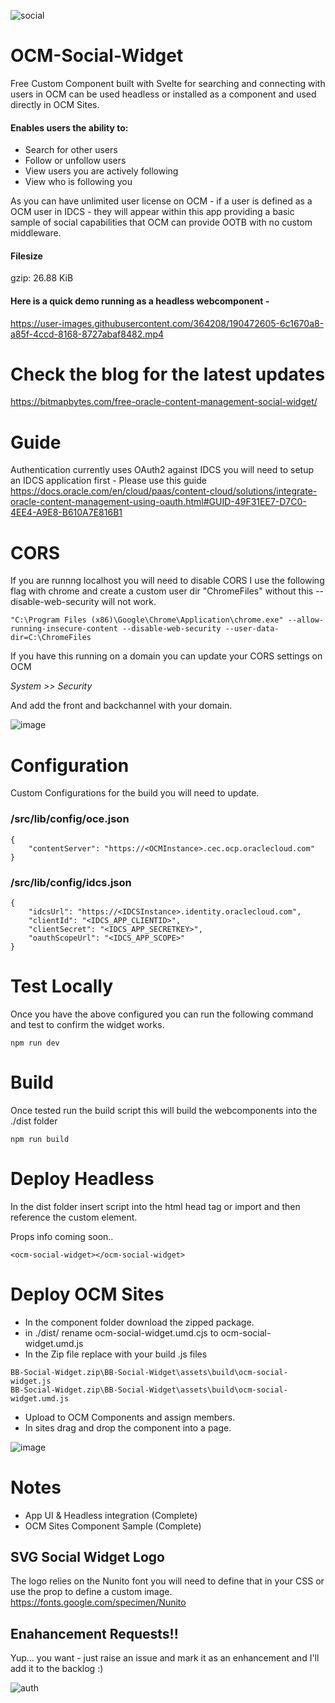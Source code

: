 ![social](https://user-images.githubusercontent.com/364208/189951479-f75433ad-52b8-4ade-89d5-8a50e932c3eb.png)

# OCM-Social-Widget

Free Custom Component built with Svelte for searching and connecting with users in OCM can be used headless or installed as a component and used directly in OCM Sites.

#### Enables users the ability to:

- Search for other users
- Follow or unfollow users
- View users you are actively following
- View who is following you

As you can have unlimited user license on OCM - if a user is defined as a OCM user in IDCS - they will appear within this app providing a basic sample of social capabilities that OCM can provide OOTB with no custom middleware.

#### Filesize
gzip: 26.88 KiB 

#### Here is a quick demo running as a headless webcomponent - 

https://user-images.githubusercontent.com/364208/190472605-6c1670a8-a85f-4ccd-8168-8727abaf8482.mp4



# Check the blog for the latest updates

https://bitmapbytes.com/free-oracle-content-management-social-widget/

# Guide
Authentication currently uses OAuth2 against IDCS you will need to setup an IDCS application first - Please use this guide
https://docs.oracle.com/en/cloud/paas/content-cloud/solutions/integrate-oracle-content-management-using-oauth.html#GUID-49F31EE7-D7C0-4EE4-A9E8-B610A7E816B1

# CORS
If you are runnng localhost you will need to disable CORS I use the following flag with chrome and create a custom user dir "ChromeFiles" without this --disable-web-security will not work.
```
"C:\Program Files (x86)\Google\Chrome\Application\chrome.exe" --allow-running-insecure-content --disable-web-security --user-data-dir=C:\ChromeFiles
```
If you have this running on a domain you can update your CORS settings on OCM 

_System >> Security_

And add the front and backchannel with your domain.

![image](https://user-images.githubusercontent.com/364208/190382422-750d662a-03c1-49de-b765-a31260e14326.png)


# Configuration
Custom Configurations for the build you will need to update.

### /src/lib/config/oce.json
```
{
    "contentServer": "https://<OCMInstance>.cec.ocp.oraclecloud.com"
}
```

### /src/lib/config/idcs.json
```
{
    "idcsUrl": "https://<IDCSInstance>.identity.oraclecloud.com",
    "clientId": "<IDCS_APP_CLIENTID>",
    "clientSecret": "<IDCS_APP_SECRETKEY>",
    "oauthScopeUrl": "<IDCS_APP_SCOPE>"
}
```

# Test Locally 
Once you have the above configured you can run the following command and test to confirm the widget works.
```
npm run dev
```

# Build
Once tested run the build script this will build the webcomponents into the ./dist folder
```
npm run build
```

# Deploy Headless
In the dist folder insert script into the html head tag or import and then reference the custom element.

Props info coming soon..

```
<ocm-social-widget></ocm-social-widget>
```

# Deploy OCM Sites

- In the component folder download the zipped package.
- in ./dist/ rename ocm-social-widget.umd.cjs to ocm-social-widget.umd.js
- In the Zip file replace with your build .js files
```
BB-Social-Widget.zip\BB-Social-Widget\assets\build\ocm-social-widget.js
BB-Social-Widget.zip\BB-Social-Widget\assets\build\ocm-social-widget.umd.js
```

- Upload to OCM Components and assign members.
- In sites drag and drop the component into a page.

![image](https://user-images.githubusercontent.com/364208/190470793-901a8cb3-8229-42e8-adc1-f95a5df0bd6a.png)


# Notes
- App UI & Headless integration (Complete)
- OCM Sites Component Sample (Complete)

## SVG Social Widget Logo
The logo relies on the Nunito font you will need to define that in your CSS or use the prop to define a custom image.
https://fonts.google.com/specimen/Nunito

## Enahancement Requests!! 
Yup... you want - just raise an issue and mark it as an enhancement and I'll add it to the backlog :) 


![auth](https://user-images.githubusercontent.com/364208/190133726-8b038ebf-26ae-4443-a925-69f4b9183a7b.png)
